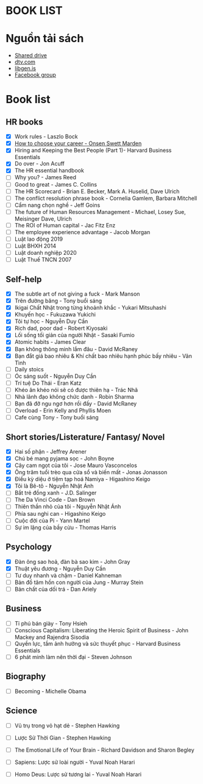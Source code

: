 # BOOK LIST


# Nguồn tải sách
- [Shared drive](https://drive.google.com/drive/folders/141SyI5U1j6hots5SLP9auhbIPKCTpMIV)
- [dtv.com](https://www.dtv-ebook.com/)
- [libgen.is](https://www.libgen.is/)
- [Facebook group](https://www.facebook.com/groups/yeukindlevietnam)

# Book list
## HR books
- [x] Work rules - Laszlo Bock  
- [x] [How to choose your career - Onsen Swett Marden](/Users/chloe/Documents/hang-blog/content/posts/Books/how-to-choose-your-career.md)  
- [x] Hiring and Keeping the Best People (Part 1)- Harvard Business Essentials  
- [x] Do over - Jon Acuff  
- [x] The HR essential handbook  
- [ ] Why you? - James Reed  
- [ ] Good to great - James C. Collins
- [ ] The HR Scorecard - Brian E. Becker, Mark A. Huselid, Dave Ulrich
- [ ] The conflict resolution phrase book - Cornelia Gamlem, Barbara Mitchell
- [ ] Cẩm nang chọn nghề - Jeff Goins
- [ ] The future of Human Resources Management - Michael, Losey Sue, Meisinger Dave, Ulrich
- [ ] The ROI of Human capital - Jac Fitz Enz
- [ ] The employee experience advantage - Jacob Morgan 
- [ ] Luật lao động 2019 
- [ ] Luật BHXH 2014
- [ ] Luật doanh nghiệp 2020
- [ ] Luật Thuế TNCN 2007 

## Self-help 
- [x] The subtle art of not giving a fuck - Mark Manson
- [x] Trên đường băng - Tony buổi sáng
- [x] Ikigai Chất Nhật trong từng khoảnh khắc - Yukari Mitsuhashi
- [x] Khuyến học - Fukuzawa Yukichi 
- [x] Tôi tự học - Nguyễn Duy Cần 
- [x] Rich dad, poor dad - Robert Kiyosaki
- [x] Lối sống tối giản của người Nhật - Sasaki Fumio
- [x] Atomic habits - James Clear
- [x] Bạn không thông minh lắm đâu - David McRaney
- [x] Bạn đắt giá bao nhiêu & Khí chất bao nhiêu hạnh phúc bấy nhiêu - Vãn Tình
- [ ] Daily stoics 
- [ ] Óc sáng suốt - Nguyễn Duy Cần 
- [ ] Trí tuệ Do Thái - Eran Katz
- [ ] Khéo ăn khéo nói sẽ có được thiên hạ - Trác Nhã
- [ ] Nhà lãnh đạo không chức danh - Robin Sharma
- [ ] Bạn đã đỡ ngu ngơ hơn rồi đấy - David McRaney
- [ ] Overload - Erin Kelly and Phyllis Moen
- [ ] Cafe cùng Tony - Tony buổi sáng

## Short stories/Listerature/ Fantasy/ Novel 
- [x] Hai số phận - Jeffrey Arener
- [x] Chú bé mang pyjama sọc - John Boyne
- [x] Cây cam ngọt của tôi - Jose Mauro Vasconcelos
- [x] Ông trăm tuổi trèo qua cửa sổ và biến mất - Jonas Jonasson
- [x] Điều kỳ diệu ở tiệm tạp hoá Namiya - Higashino Keigo
- [x] Tôi là Bê-tô - Nguyễn Nhật Ánh
- [ ] Bắt trẻ đồng xanh - J.D. Salinger
- [ ] The Da Vinci Code - Dan Brown
- [ ] Thiên thần nhỏ của tôi - Nguyễn Nhật Ánh
- [ ] Phía sau nghi can - Higashino Keigo
- [ ] Cuộc đời của Pi - Yann Martel
- [ ] Sự im lặng của bầy cừu - Thomas Harris

## Psychology 
- [x] Đàn ông sao hoả, đàn bà sao kim - John Gray
- [x] Thuật yêu đương - Nguyễn Duy Cần 
- [ ] Tư duy nhanh và chậm - Daniel Kahneman
- [ ] Bản đồ tâm hồn con người của Jung - Murray Stein
- [ ] Bản chất của dối trá - Dan Ariely

## Business 
- [ ] Tỉ phú bán giày - Tony Hsieh
- [ ] Conscious Capitalism: Liberating the Heroic Spirit of Business - John Mackey and Rajendra Sisodia
- [ ] Quyền lực, tầm ảnh hưởng và sức thuyết phục - Harvard Business Essentials 
- [ ] 6 phát minh làm nên thời đại - Steven Johnson

## Biography 
- [ ] Becoming - Michelle Obama

## Science 
- [ ] Vũ trụ trong vỏ hạt dẻ - Stephen Hawking
- [ ] Lược Sử Thời Gian - Stephen Hawking
- [ ] The Emotional Life of Your Brain - Richard Davidson and Sharon Begley
- [ ] Sapiens: Lược sử loài người - Yuval Noah Harari
- [ ] Homo Deus: Lược sử tương lai - Yuval Noah Harari

  

